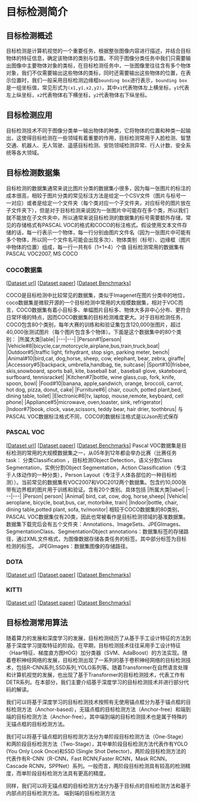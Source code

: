 # 目标检测简介
## 目标检测概述
目标检测是计算机视觉的一个重要任务，根据整张图像内容进行描述，并结合目标物体的特征信息，确定该物体的类别与位置。不同于图像分类任务中我们只需要输出图像中主要物体对象的类标，在目标检测任务中，一张图像里往往含有多个物体对象，我们不仅需要输出这些物体的类标，同时还需要输出这些物体的位置，在表示位置时，我们一般采用目标检测边缘框`bounding box`进行表示，`bounding box`是一组坐标值，常见形式为`(x1,y1,x2,y2)`，其中`x1`代表物体左上横坐标，`y1`代表左上纵坐标，`x2`代表物体右下横坐标，`y2`代表物体右下纵坐标。
## 目标检测应用
目标检测技术不同于图像分类单一输出物体的种类，它将物体的位置和种类一起输出，这使得目标检测在一些领域有着重要的作用，目标检测常用于人脸检测、智慧交通、机器人、无人驾驶、遥感目标检测、安防领域检测异常、行人计数、安全系统等各大领域。
## 目标检测数据集
目标检测的数据集通常来说比图片分类的数据集小很多，因为每一张图片的标注的成本很高，相较于图片分类的常见标注方法是给定一个CSV文件（图片与标号一一对应）或者是给定一个文件夹（每个类对应一个子文件夹，对应标号的图片放在子文件夹下），但是对于目标检测来说因为一张图片中可能存在多个类，所以我们就不能放在子文件夹中，所以通常来说目标检测的数据集的标号需要额外存储，常见的存储格式有PASCAL VOC的格式和COCO的标注格式。假设使用文本文件存储的话，每一行表示一个物体，每一行分别由图片文件名（因为一张图片中可能有多个物体，所以同一个文件名可能会出现多次）、物体类别（标号）、边缘框（图片中物体的位置）组成，每一行一共有6（1+1+4）个值 
目标检测常用的数据集有PASCAL VOC2007, MS COCO
### COCO数据集
[[Dataset url](https://cocodataset.org/#home)]  [[Dataset paper](https://arxiv.org/pdf/1405.0312v3.pdf)] [[Dataset Benchmarks](https://paperswithcode.com/dataset/coco)]

COCO是目标检测中比较常见的数据集，类似于Imagenet在图片分类中的地位，coco数据集是微软开源的一个目标检测中常用的大规模数据集，相对于VOC而言，COCO数据集有着小目标多、单幅图片目标多、物体大多非中心分布、更符合日常环境的特点，因而COCO数据集的目标检测难度更大。对于目标检测任务，COCO包含80个类别，每年大赛的训练和和验证集包含120,000张图片，超过40,000张测试图片（每个图片包含多个物体）。下面是这个数据集中的80个类别：
|所属大类|lable|
|---|---|
|Person#1|person|
|Vehicle#8|bicycle,car,motorcycle,airplane,bus,train,truck,boat|
|Outdoor#5|traffic light, firhydrant, stop sign, parking meter, bench|
|Animal#10|bird,cat, dog,horse, sheep, cow, elephant, bear, zebra, giraffe|
|Accessory#5|backpack, umbrella,handbag, tie, suitcase|
|Sport#10|frisbee, skis,snowboard, sports ball, kite, baseball bat , baseball glove, skateboard, surfboard, tennisracket|
|Kitchen#7|bottle, wine glass,cup, fork, knife, spoon, bowl|
|Food#10|banana, apple,sandwich, orange, broccoli, carrot, hot dog, pizza, donut, cake|
|Furniture#6| chair, couch, potted plant,bed, dining table, toilet|
|Electronic#6|tv, laptop, mouse,remote, keyboard, cell phone|
|Appliance#5|microwave, oven,toaster, sink, refrigerator|
|Indoor#7|book, clock, vase,scissors, teddy bear, hair drier, toothbrus|
与PASCAL VOC数据标注格式不同，COCO的数据标注格式是以Json形式保存

### PASCAL VOC
[[Dataset url](http://host.robots.ox.ac.uk/pascal/VOC/index.html)]  [[Dataset paper](http://host.robots.ox.ac.uk/pascal/VOC/index.html)] [[Dataset Benchmarks](https://paperswithcode.com/dataset/pascal-voc-2007)]
Pascal VOC数据集是目标检测的常用的大规模数据集之一，从05年到12年都会举办比赛（比赛任务task： 分类Classification ，目标检测Object Detection，语义分割Class Segmentation，实例分割Object Segmentation，Action Classification（专注于人体动作的一种分类），Person Layout（专注于人体各部位的一种目标检测））。当前常见的数据集有VOC2007和VOC2012两个数据集。包含约10,000张带有边界框的图片用于训练和验证。含有20个类别。具体包括
|所属大类|label|
|---|---|
|Person| person|
|Animal| bird, cat, cow, dog, horse,sheep|
|Vehicle| aeroplane, bicycle, boat,bus, car, motorbike, train|
|Indoor|bottle, chair, dining table,potted plant, sofa, tv/monitor|
相较于COCO数据集的80类别，PASCAL VOC数据集仅有20类，因此也常被看作是目标检测领域的基准数据集。数据集下载完后会有五个文件夹：Annotations、ImageSets、JPEGImages、SegmentationClass、SegmentationObject
annotations：数据集标签的存储路径，通过XML文件格式，为图像数据存储各类任务的标签。其中部分标签为目标检测的标签。
JPEGImages：数据集图像的存储路径。
### DOTA
[[Dataset url](https://captain-whu.github.io/DOTA/dataset.html)]  [[Dataset paper](https://captain-whu.github.io/DOTA/index.html)] [[Dataset Benchmarks](https://paperswithcode.com/dataset/dota)]
### KITTI
[[Dataset url](http://www.cvlibs.net/datasets/kitti/)]  [[Dataset paper](https://arxiv.org/abs/1704.06857)] [[Dataset Benchmarks](https://paperswithcode.com/dataset/kitti)]
## 目标检测常用算法
随着算力的发展和深度学习的发展，目标检测经历了从基于手工设计特征的方法到基于深度学习提取特征的阶段。在早期，目标检测技术往往采用手工设计特征（Haar特征、梯度直方图HOG）加分类器（SVM、AdaBoost）的方法实现。随着卷积神经网络的发展，目标检测出现了一系列的基于卷积神经网络的目标检测技术，包括R-CNN系列,SSD系列,YOLO系列等。随着Transformer在自然语言处理和计算机视觉的发展，也出现了基于Transformer的目标检测技术，代表工作有DETR系列。在本部分，我们主要介绍基于深度学习的目标检测技术并进行部分代码的解读。

我们可以将基于深度学习的目标检测技术按照有无使用锚点框分为基于锚点框的目标检测方法（Anchor-based），无锚点框的目标检测方法（Anchor-free）和端到端的目标检测方法（Anchor-free）。其中端到端的目标检测技术也是属于特殊的无锚点框的目标检测方法。

我们可以将基于锚点框的目标检测方法分为单阶段目标检测方法（One-Stage）和两阶段目标检测方法（Two-Stage），其中单阶段目标检测方法代表作有YOLO (You Only Look Once)和SSD (Single Shot Detector)，两阶段目标检测方法的代表作有R-CNN（R-CNN，Fast RCNN,Faster RCNN，Mask RCNN，Cascade RCNN，SPPNet）系列。一般而言，两阶段目标检测具有较高的检测精度，而单阶段目标检测方法具有更高的精度。

同样，我们可以将无锚点框的目标检测方法分为基于目标点的目标检测方法和基于内部点的目标检测方法。
端到端的目标检测方法




